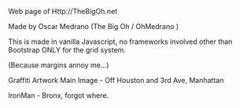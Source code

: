 Web page of Http://TheBigOh.net


Made by Oscar Medrano (The Big Oh / OhMedrano )


This is made in vanilla Javascript, no frameworks involved
other than Bootstrap ONLY for the grid system.

(Because margins annoy me...)


Graffiti Artwork 
Main Image - Off Houston and 3rd Ave, Manhattan

IronMan - Bronx, forgot where. 